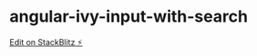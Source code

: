 # angular-ivy-input-with-search

[Edit on StackBlitz ⚡️](https://stackblitz.com/edit/angular-ivy-input-with-search)